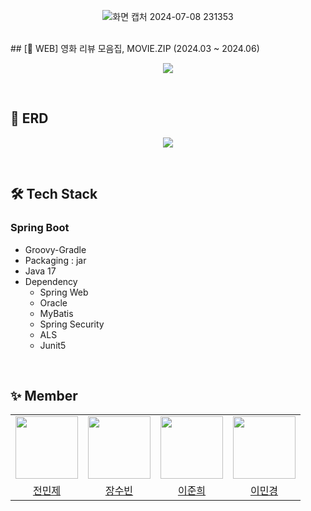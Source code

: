 <p align="center">
  <img src="https://github.com/Munhak-Zip/Moviezip_Back/assets/110006845/e8d64401-4e07-45d5-abd1-923abf6a17d4" alt="화면 캡처 2024-07-08 231353">
</p>
<br>
## [📱 WEB] 영화 리뷰 모음집, MOVIE.ZIP (2024.03 ~ 2024.06)
<p align="center">
  <img src="https://github.com/Munhak-Zip/Moviezip_Back/assets/110006845/dd1a2c78-049e-4c7a-af31-19f9f951fb61">
</p>
<br>

## 🧱 ERD
<p align="center">
  <img src="https://github.com/Munhak-Zip/Moviezip_Back/assets/110006845/9db79464-343c-4768-a839-533dbbb3fa6f">
</p>
<br>

## 🛠️ Tech Stack
### Spring Boot
- Groovy-Gradle
- Packaging : jar
- Java 17
- Dependency
  - Spring Web
  - Oracle
  - MyBatis
  - Spring Security
  - ALS
  - Junit5

<br>

## ✨ Member
<div align="center">
  <table>
    <tr>
      <td align="center"><img src="https://avatars.githubusercontent.com/Iaminjae" width="100" height="100" /></td>
      <td align="center"><img src="https://avatars.githubusercontent.com/longrunBiin" width="100" height="100" /></td>
      <td align="center"><img src="https://avatars.githubusercontent.com/jun23314" width="100" height="100" /></td>
      <td align="center"><img src="https://avatars.githubusercontent.com/alsrudursla" width="100" height="100" /></td>
    </tr>
    <tr>
      <td align="center"><a href="https://github.com/Iaminjae">전민제</a></td>
      <td align="center"><a href="https://github.com/longrunBiin">장수빈</a></td>
      <td align="center"><a href="https://github.com/jun23314">이준희</a></td>
      <td align="center"><a href="https://github.com/alsrudursla">이민경</a></td>
    </tr>
  </table>
</div>
